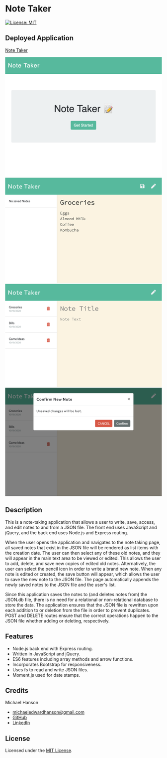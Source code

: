 # Note Taker
[![License: MIT](https://img.shields.io/badge/License-MIT-yellow.svg)](https://opensource.org/licenses/MIT)

## Deployed Application

[Note Taker](https://notetaker-mh.herokuapp.com/)

![Screenshot of Note Taker](./public/assets/images/note1.jpg)
![Screenshot of Note Taker](./public/assets/images/note2.jpg)
![Screenshot of Note Taker](./public/assets/images/note3.jpg)
![Screenshot of Note Taker](./public/assets/images/note4.jpg)

## Description 

This is a note-taking application that allows a user to write, save, access, and edit notes to and from a JSON file. The front end uses JavaScript and jQuery, and the back end uses Node.js and Express routing. 

When the user opens the application and navigates to the note taking page, all saved notes that exist in the JSON file will be rendered as list items with the creation date. The user can then select any of these old notes, and they will appear in the main text area to be viewed or edited. This allows the user to add, delete, and save new copies of edited old notes. Alternatively, the user can select the pencil icon in order to write a brand new note. When any note is edited or created, the save button will appear, which allows the user to save the new note to the JSON file. The page automatically appends the newly saved notes to the JSON file and the user's list. 

Since this application saves the notes to (and deletes notes from) the JSON.db file, there is no need for a relational or non-relational database to store the data. The application ensures that the JSON file is rewritten upon each addition to or deletion from the file in order to prevent duplicates. POST and DELETE routes ensure that the correct operations happen to the JSON file whether adding or deleting, respectively. 

## Features

* Node.js back end with Express routing. 
* Written in JavaScript and jQuery. 
* ES6 features including array methods and arrow functions. 
* Incorporates Bootstrap for responsiveness. 
* Uses fs to read and write JSON files. 
* Moment.js used for date stamps. 

## Credits

Michael Hanson
* michaeledwardhanson@gmail.com
* [GitHub](https://github.com/mhans003)
* [LinkedIn](https://www.linkedin.com/in/michaeledwardhanson/)

## License 

Licensed under the [MIT License](./LICENSE.txt).